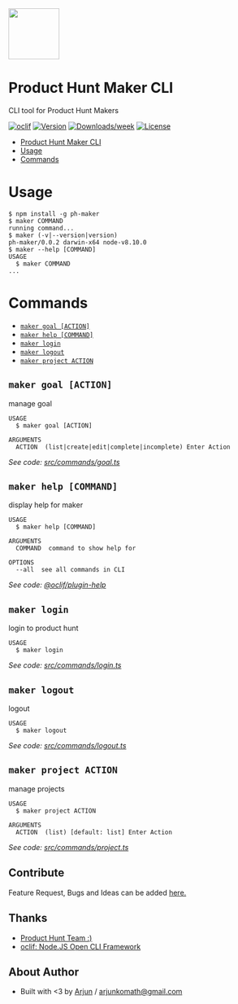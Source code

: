 <img width="100" src="http://icons.iconarchive.com/icons/xenatt/the-circle/256/App-Terminal-icon.png">

# Product Hunt Maker CLI

CLI tool for Product Hunt Makers

[![oclif](https://img.shields.io/badge/cli-oclif-brightgreen.svg)](https://oclif.io)
[![Version](https://img.shields.io/npm/v/ph-maker.svg)](https://npmjs.org/package/ph-maker)
[![Downloads/week](https://img.shields.io/npm/dw/ph-maker.svg)](https://npmjs.org/package/ph-maker)
[![License](https://img.shields.io/npm/l/ph-maker.svg)](https://github.com/arjunkomath/ph-maker-cli/blob/master/package.json)

<!-- toc -->
* [Product Hunt Maker CLI](#product-hunt-maker-cli)
* [Usage](#usage)
* [Commands](#commands)
<!-- tocstop -->
# Usage
<!-- usage -->
```sh-session
$ npm install -g ph-maker
$ maker COMMAND
running command...
$ maker (-v|--version|version)
ph-maker/0.0.2 darwin-x64 node-v8.10.0
$ maker --help [COMMAND]
USAGE
  $ maker COMMAND
...
```
<!-- usagestop -->

# Commands
<!-- commands -->
* [`maker goal [ACTION]`](#maker-goal-action)
* [`maker help [COMMAND]`](#maker-help-command)
* [`maker login`](#maker-login)
* [`maker logout`](#maker-logout)
* [`maker project ACTION`](#maker-project-action)

## `maker goal [ACTION]`

manage goal

```
USAGE
  $ maker goal [ACTION]

ARGUMENTS
  ACTION  (list|create|edit|complete|incomplete) Enter Action
```

_See code: [src/commands/goal.ts](https://github.com/arjunkomath/ph-maker-cli/blob/v0.0.2/src/commands/goal.ts)_

## `maker help [COMMAND]`

display help for maker

```
USAGE
  $ maker help [COMMAND]

ARGUMENTS
  COMMAND  command to show help for

OPTIONS
  --all  see all commands in CLI
```

_See code: [@oclif/plugin-help](https://github.com/oclif/plugin-help/blob/v2.2.0/src/commands/help.ts)_

## `maker login`

login to product hunt

```
USAGE
  $ maker login
```

_See code: [src/commands/login.ts](https://github.com/arjunkomath/ph-maker-cli/blob/v0.0.2/src/commands/login.ts)_

## `maker logout`

logout

```
USAGE
  $ maker logout
```

_See code: [src/commands/logout.ts](https://github.com/arjunkomath/ph-maker-cli/blob/v0.0.2/src/commands/logout.ts)_

## `maker project ACTION`

manage projects

```
USAGE
  $ maker project ACTION

ARGUMENTS
  ACTION  (list) [default: list] Enter Action
```

_See code: [src/commands/project.ts](https://github.com/arjunkomath/ph-maker-cli/blob/v0.0.2/src/commands/project.ts)_
<!-- commandsstop -->

## Contribute
Feature Request, Bugs and Ideas can be added [here.](https://github.com/arjunkomath/ph-maker-cli/issues)

## Thanks
* [Product Hunt Team :)](https://www.producthunt.com/about)
* [oclif: Node.JS Open CLI Framework](https://github.com/oclif/oclif)

## About Author
* Built with <3 by [Arjun](https://twitter.com/arjunz) / [arjunkomath@gmail.com](mailto:arjunkomath@gmail.com)
